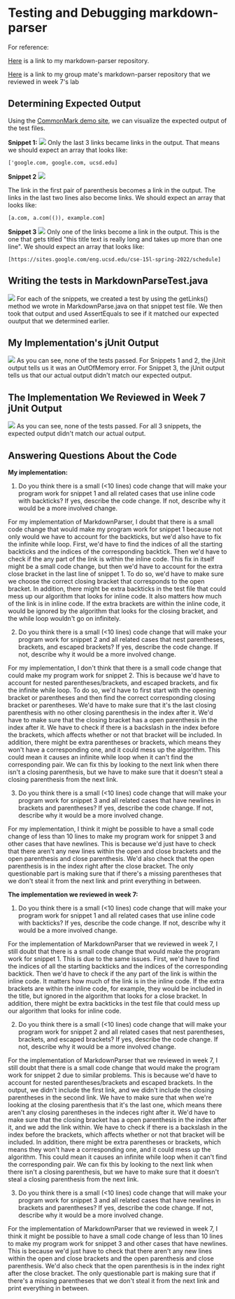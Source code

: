 # Testing and Debugging markdown-parser

For reference:

[Here](https://github.com/m-chenh/markdown-parser) is a link to my markdown-parser repository.

[Here](https://github.com/HantianLin/markdown-parser) is a link to my group mate's markdown-parser repository that we reviewed in week 7's lab

## Determining Expected Output
Using the [CommonMark demo site](https://spec.commonmark.org/dingus/), we can visualize the expected output of the test files.

**Snippet 1:**
![](snippet1Expected.png)
Only the last 3 links became links in the output. That means we should expect an array that looks like:

`['google.com, google.com, ucsd.edu]`

**Snippet 2**
![](snippet2Expected.png)

The link in the first pair of parenthesis becomes a link in the output. The links in the last two lines also become links. We should expect an array that looks like:

`[a.com, a.com(()), example.com]`

**Snippet 3**
![](snippet3Expected.png)
Only one of the links become a link in the output. This is the one that gets titled "this title text is really long and takes up more than one line". We should expect an array that looks like:

`[https://sites.google.com/eng.ucsd.edu/cse-15l-spring-2022/schedule]`

## Writing the tests in MarkdownParseTest.java
![](snippetTests.png)
For each of the snippets, we created a test by using the getLinks() method we wrote in MarkdownParse.java on that snippet test file. We then took that output and used AssertEquals to see if it matched our expected ouutput that we determined earlier.

## My Implementation's jUnit Output
![](failedSnippets.png)
As you can see, none of the tests passed. For Snippets 1 and 2, the jUnit output tells us it was an OutOfMemory error. For Snippet 3, the jUnit output tells us that our actual output didn't match our expected output.

## The Implementation We Reviewed in Week 7 jUnit Output
![](HanFailedSnippets.png)
As you can see, none of the tests passed. For all 3 snippets, the expected output didn't match our actual output.

## Answering Questions About the Code
**My implementation:**
1. Do you think there is a small (<10 lines) code change that will make your program work for snippet 1 and all related cases that use inline code with backticks? If yes, describe the code change. If not, describe why it would be a more involved change.

For my implementation of MarkdownParser, I doubt that there is a small code change that would make my program work for snippet 1 because not only would we have to account for the backticks, but we'd also have to fix the infinite while loop. First, we'd have to find the indices of all the starting backticks and the indices of the corresponding backtick. Then we'd have to check if the any part of the link is within the inline code. This fix in itself might be a small code change, but then we'd have to account for the extra close bracket in the last line of snippet 1. To do so, we'd have to make sure we choose the correct closing bracket that corresponds to the open bracket. In addition, there might be extra backticks in the test file that could mess up our algorithm that looks for inline code. It also matters how much of the link is in inline code. If the extra brackets are within the inline code, it would be ignored by the algorithm that looks for the closing bracket, and the while loop wouldn't go on infinitely.

2. Do you think there is a small (<10 lines) code change that will make your program work for snippet 2 and all related cases that nest parentheses, brackets, and escaped brackets? If yes, describe the code change. If not, describe why it would be a more involved change.

For my implementation, I don't think that there is a small code change that could make my program work for snippet 2. This is because we'd have to account for nested parentheses/brackets, and escaped brackets, and fix the infinite while loop. To do so, we'd have to first start with the opening bracket or parentheses and then find the correct corresponding closing bracket or parentheses. We'd have to make sure that it's the last closing parenthesis with no other closing parenthesis in the index after it. We'd have to make sure that the closing bracket has a open parenthesis in the index after it. We have to check if there is a backslash in the index before the brackets, which affects whether or not that bracket will be included. In addition, there might be extra parentheses or brackets, which means they won't have a corresponding one, and it could mess up the algorithm. This could mean it causes an infinite while loop when it can't find the corresponding pair. We can fix this by looking to the next link when there isn't a closing parenthesis, but we have to make sure that it doesn't steal a closing parenthesis from the next link.

3. Do you think there is a small (<10 lines) code change that will make your program work for snippet 3 and all related cases that have newlines in brackets and parentheses? If yes, describe the code change. If not, describe why it would be a more involved change.

For my implementation, I think it might be possible to have a small code change of less than 10 lines to make my program work for snippet 3 and other cases that have newlines. This is because we'd just have to check that there aren't any new lines within the open and close brackets and the open parenthesis and close parenthesis. We'd also check that the open parenthesis is in the index right after the close bracket. The only questionable part is making sure that if there's a missing parentheses that we don't steal it from the next link and print everything in between.

**The implementation we reviewed in week 7:**
1. Do you think there is a small (<10 lines) code change that will make your program work for snippet 1 and all related cases that use inline code with backticks? If yes, describe the code change. If not, describe why it would be a more involved change.

For the implementation of MarkdownParser that we reviewed in week 7, I still doubt that there is a small code change that would make the program work for snippet 1. This is due to the same issues. First, we'd have to find the indices of all the starting backticks and the indices of the corresponding backtick. Then we'd have to check if the any part of the link is within the inline code. 
It matters how much of the link is in the inline code. If the extra brackets are within the inline code, for example, they would be included in the title, but ignored in the algorithm that looks for a close bracket. In addition, there might be extra backticks in the test file that could mess up our algorithm that looks for inline code. 

2. Do you think there is a small (<10 lines) code change that will make your program work for snippet 2 and all related cases that nest parentheses, brackets, and escaped brackets? If yes, describe the code change. If not, describe why it would be a more involved change.

For the implementation of MarkdownParser that we reviewed in week 7, I still doubt that there is a small code change that would make the program work for snippet 2 due to similar problems. This is because we'd have to account for nested parentheses/brackets and escaped brackets. In the output, we didn't include the first link, and we didn't include the closing parentheses in the second link. We have to make sure that when we're looking at the closing parenthesis that it's the last one, which means there aren't any closing parentheses in the indeces right after it. We'd have to make sure that the closing bracket has a open parenthesis in the index after it, and we add the link within. We have to check if there is a backslash in the index before the brackets, which affects whether or not that bracket will be included. In addition, there might be extra parentheses or brackets, which means they won't have a corresponding one, and it could mess up the algorithm. This could mean it causes an infinite while loop when it can't find the corresponding pair. We can fix this by looking to the next link when there isn't a closing parenthesis, but we have to make sure that it doesn't steal a closing parenthesis from the next link.

3. Do you think there is a small (<10 lines) code change that will make your program work for snippet 3 and all related cases that have newlines in brackets and parentheses? If yes, describe the code change. If not, describe why it would be a more involved change.

For the implementation of MarkdownParser that we reviewed in week 7, I think it might be possible to have a small code change of less than 10 lines to make my program work for snippet 3 and other cases that have newlines. This is because we'd just have to check that there aren't any new lines within the open and close brackets and the open parenthesis and close parenthesis. We'd also check that the open parenthesis is in the index right after the close bracket. The only questionable part is making sure that if there's a missing parentheses that we don't steal it from the next link and print everything in between.